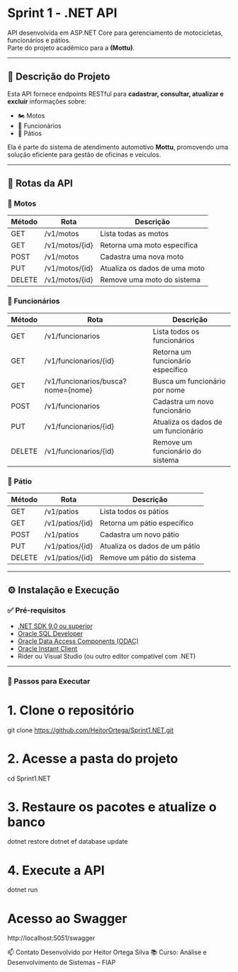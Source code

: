 # Sprint 1 - .NET API

API desenvolvida em ASP.NET Core para gerenciamento de motocicletas, funcionários e pátios.  
Parte do projeto acadêmico para a **(Mottu)**.

---

## 📌 Descrição do Projeto

Esta API fornece endpoints RESTful para **cadastrar, consultar, atualizar e excluir** informações sobre:

- 🏍️ Motos  
- 👷 Funcionários  
- 🏢 Pátios  

Ela é parte do sistema de atendimento automotivo **Mottu**, promovendo uma solução eficiente para gestão de oficinas e veículos.

---

## 🔗 Rotas da API

### 📍 Motos

| Método | Rota             | Descrição                          |
|--------|------------------|----------------------------------- |
| GET    | /v1/motos       | Lista todas as motos                |
| GET    | /v1/motos/{id}  | Retorna uma moto específica         |
| POST   | /v1/motos       | Cadastra uma nova moto              |
| PUT    | /v1/motos/{id}  | Atualiza os dados de uma moto       |
| DELETE | /v1/motos/{id}  | Remove uma moto do sistema          |

### 📍 Funcionários

| Método | Rota                                 | Descrição                            |
|--------|--------------------------------------|--------------------------------------|
| GET    | /v1/funcionarios                    | Lista todos os funcionários           |
| GET    | /v1/funcionarios/{id}                | Retorna um funcionário específico    |
| GET    | /v1/funcionarios/busca?nome={nome}   | Busca um funcionário por nome        |
| POST   | /v1/funcionarios                     | Cadastra um novo funcionário         |
| PUT    | /v1/funcionarios/{id}                | Atualiza os dados de um funcionário  |
| DELETE | /v1/funcionarios/{id}                | Remove um funcionário do sistema     |

### 📍 Pátio

| Método | Rota             | Descrição                              |
|--------|------------------|----------------------------------------|
| GET    | /v1/patios       | Lista todos os pátios                  |
| GET    | /v1/patios/{id}  | Retorna um pátio específico            |
| POST   | /v1/patios       | Cadastra um novo pátio                 |
| PUT    | /v1/patios/{id}  | Atualiza os dados de um pátio          |
| DELETE | /v1/patios/{id}  | Remove um pátio do sistema             |

---

## ⚙️ Instalação e Execução

### ✅ Pré-requisitos

- [.NET SDK 9.0 ou superior](https://dotnet.microsoft.com/en-us/download)
- [Oracle SQL Developer](https://www.oracle.com/database/sqldeveloper/)
- [Oracle Data Access Components (ODAC)](https://www.oracle.com/database/technologies/dotnet-odacdeploy-downloads.html)
- [Oracle Instant Client](https://www.oracle.com/database/technologies/instant-client/downloads.html)
- Rider ou Visual Studio (ou outro editor compatível com .NET)

---

### 🚀 Passos para Executar


# 1. Clone o repositório
git clone https://github.com/HeitorOrtega/Sprint1.NET.git

# 2. Acesse a pasta do projeto
cd Sprint1.NET

# 3. Restaure os pacotes e atualize o banco
dotnet restore
dotnet ef database update

# 4. Execute a API
dotnet run

# Acesso ao Swagger 
http://localhost:5051/swagger


📫 Contato
Desenvolvido por Heitor Ortega Silva
📚 Curso: Análise e Desenvolvimento de Sistemas – FIAP

